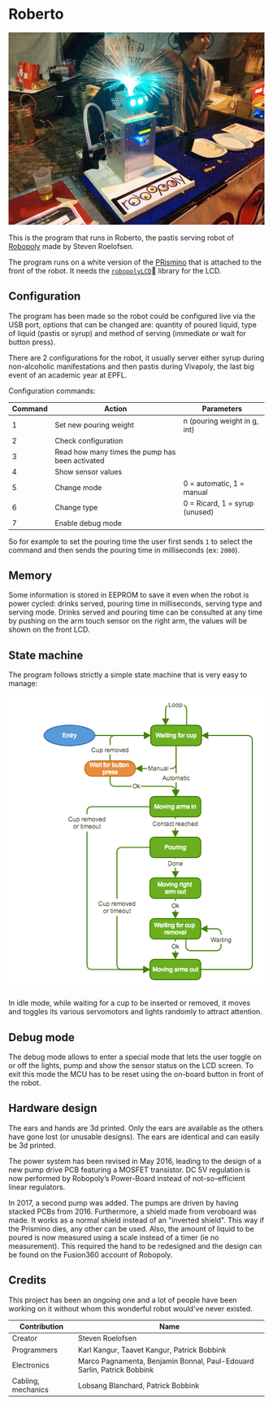 # Roberto

![Roberto during Vivapoly 2014](roberto.jpg)

This is the program that runs in Roberto, the pastis serving robot of [Robopoly](http://robopoly.epfl.ch) made by Steven Roelofsen.

The program runs on a white version of the [PRismino](https://github.com/Robopoly/PRismino) that is attached to the front of the robot. It needs the [`robopolyLCD`](https://github.com/Robopoly/LCD-module) library for the LCD.

## Configuration

The program has been made so the robot could be configured live via the USB port, options that can be changed are: quantity of poured liquid, type of liquid (pastis or syrup) and method of serving (immediate or wait for button press).

There are 2 configurations for the robot, it usually server either syrup during non-alcoholic manifestations and then pastis during Vivapoly, the last big event of an academic year at EPFL.

Configuration commands:

| Command | Action                                          | Parameters                   			|
|---------|-------------------------------------------------|---------------------------------------|
| 1       | Set new pouring weight                          | n (pouring weight in g, int) 			|
| 2       | Check configuration                             |                              			|
| 3       | Read how many times the pump has been activated |                              			|
| 4       | Show sensor values                              |                              			|
| 5       | Change mode                                     | 0 = automatic, 1 = manual    			|
| 6       | Change type                                     | 0 = Ricard, 1 = syrup    (unused)    	|
| 7       | Enable debug mode                               |                              			|

So for example to set the pouring time the user first sends `1` to select the command and then sends the pouring time in milliseconds (ex: `2000`).

## Memory

Some information is stored in EEPROM to save it even when the robot is power cycled: drinks served, pouring time in milliseconds, serving type and serving mode. Drinks served and pouring time can be consulted at any time by pushing on the arm touch sensor on the right arm, the values will be shown on the front LCD.

## State machine

The program follows strictly a simple state machine that is very easy to manage:

![Roberto finite state machine](roberto_fsm.png)

In idle mode, while waiting for a cup to be inserted or removed, it moves and toggles its various servomotors and lights randomly to attract attention.

## Debug mode

The debug mode allows to enter a special mode that lets the user toggle on or off the lights, pump and show the sensor status on the LCD screen. To exit this mode the MCU has to be reset using the on-board button in front of the robot.

## Hardware design

The ears and hands are 3d printed. Only the ears are available as the others have gone lost (or unusable designs). The ears are identical and can easily be 3d printed.

The power system has been revised in May 2016, leading to the design of a new pump drive PCB featuring a MOSFET transistor. DC 5V regulation is now performed by Robopoly’s Power-Board instead of not-so-efficient linear regulators.

In 2017, a second pump was added. The pumps are driven by having stacked PCBs from 2016. Furthermore, a shield made from veroboard was made. It works as a normal shield instead of an "inverted shield". This way if the Prismino dies, any other can be used. 
Also, the amount of liquid to be poured is now measured using a scale instead of a timer (ie no measurement). This required the hand to be redesigned and the design can be found on the Fusion360 account of Robopoly.

## Credits

This project has been an ongoing one and a lot of people have been working on it without whom this wonderful robot would've never existed.

| Contribution       | Name                              										|
|--------------------|--------------------------------------------------------------------------|
| Creator            | Steven Roelofsen                  										|
| Programmers        | Karl Kangur, Taavet Kangur, Patrick Bobbink								|
| Electronics        | Marco Pagnamenta, Benjamin Bonnal, Paul-Edouard Sarlin, Patrick Bobbink 	|
| Cabling, mechanics | Lobsang Blanchard, Patrick Bobbink				           				|
